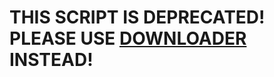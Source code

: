 # THIS SCRIPT IS DEPRECATED! PLEASE USE [DOWNLOADER](https://github.com/MiSTer-devel/Downloader_MiSTer) INSTEAD!
